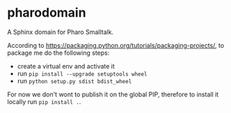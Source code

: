 # pharodomain
A Sphinx domain for Pharo Smalltalk.

According to https://packaging.python.org/tutorials/packaging-projects/, to package me do the following steps:
- create a virtual env and activate it
- run `pip install --upgrade setuptools wheel`
- run `python setup.py sdist bdist_wheel`

For now we don't wont to publish it on the global PIP, therefore to install it locally run `pip install .`.
